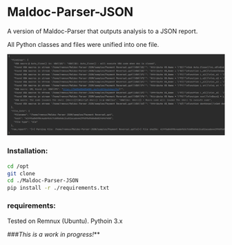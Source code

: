 # Maldoc-Parser-JSON
A version of Maldoc-Parser that outputs analysis to a JSON report.

All Python classes and files were unified into one file.

<img src="./images/ppt.png" alt="" width="1500">



### Installation:
```bash
cd /opt
git clone 
cd ./Maldoc-Parser-JSON
pip install -r ./requirements.txt

```

### requirements:
Tested on Remnux (Ubuntu).
Pythoin 3.x


###*This is a work in progress!***
